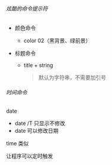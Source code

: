 ###### 炫酷的命令提示符

- 颜色命令

  - color 02（黑背景、绿前景）

- 标题命令

  - title + string

    > 默认为字符串，不需要加引号

###### 时间命令

date

- date /T 只显示不修改
- date 可以修改日期

time 类似

让程序可以定时触发